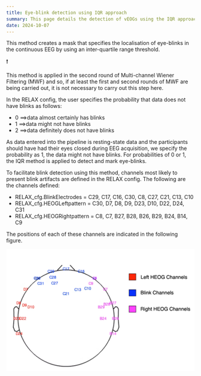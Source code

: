 ```yaml
---
title: Eye-blink detection using IQR approach
summary: This page details the detection of vEOGs using the IQR approach.
date: 2024-10-07
---
```


This method creates a mask that specifies the localisation of eye-blinks in the continuous EEG by using an inter-quartile range threshold. 

<aside>
❗

This method is applied in the second round of Multi-channel Wiener Filtering (MWF) and so, if at least the first and second rounds of MWF are being carried out, it is not necessary to carry out this step here.

</aside>

In the RELAX config, the user specifies the probability that data does not have blinks as follows:

- 0 $\implies$data almost certainly has blinks
- 1 $\implies$data might not have blinks
- 2 $\implies$data definitely does not have blinks

As data entered into the pipeline is resting-state data and the participants should have had their eyes closed during EEG acquisition, we specify the probability as 1, the data might not have blinks. For probabilities of 0 or 1, the IQR method is applied to detect and mark eye-blinks. 

To facilitate blink detection using this method, channels most likely to present blink artifacts are defined in the RELAX config. The following are the channels defined:

- RELAX_cfg.BlinkElectrodes = C29, C17, C16, C30, C8, C27, C21, C13, C10
- RELAX_cfg.HEOGLeftpattern = C30, D7, D8, D9, D23, D10, D22, D24, C31
- RELAX_cfg.HEOGRightpattern = C8, C7, B27, B28, B26, B29, B24, B14, C9

The positions of each of these channels are indicated in the following figure.

![Eye-blink detection channels](BlinkChannels_figure.png "Figure 1: Topography showing the location of the defined blink channels passed to the blink detection via IQR routine.")